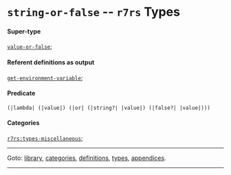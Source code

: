 

<a id='type__r7rs__string-or-false'></a>

# `string-or-false` -- `r7rs` Types


#### Super-type

[`value-or-false`](../../r7rs/types/value-or-false.md#type__r7rs__value-or-false);


#### Referent definitions as output

[`get-environment-variable`](../../r7rs/definitions/get-environment-variable.md#definition__r7rs__get-environment-variable);


#### Predicate

```
(|lambda| (|value|) (|or| (|string?| |value|) (|false?| |value|)))
```


#### Categories

[`r7rs:types-miscellaneous`](../../r7rs/categories/r7rs_3a_types-miscellaneous.md#category__r7rs__r7rs_3a_types-miscellaneous);

----

Goto: [library](../../r7rs/_index.md#library__r7rs), [categories](../../r7rs/categories/_index.md#toc__r7rs__categories), [definitions](../../r7rs/definitions/_index.md#toc__r7rs__definitions), [types](../../r7rs/types/_index.md#toc__r7rs__types), [appendices](../../r7rs/appendices/_index.md#toc__r7rs__appendices).

----

